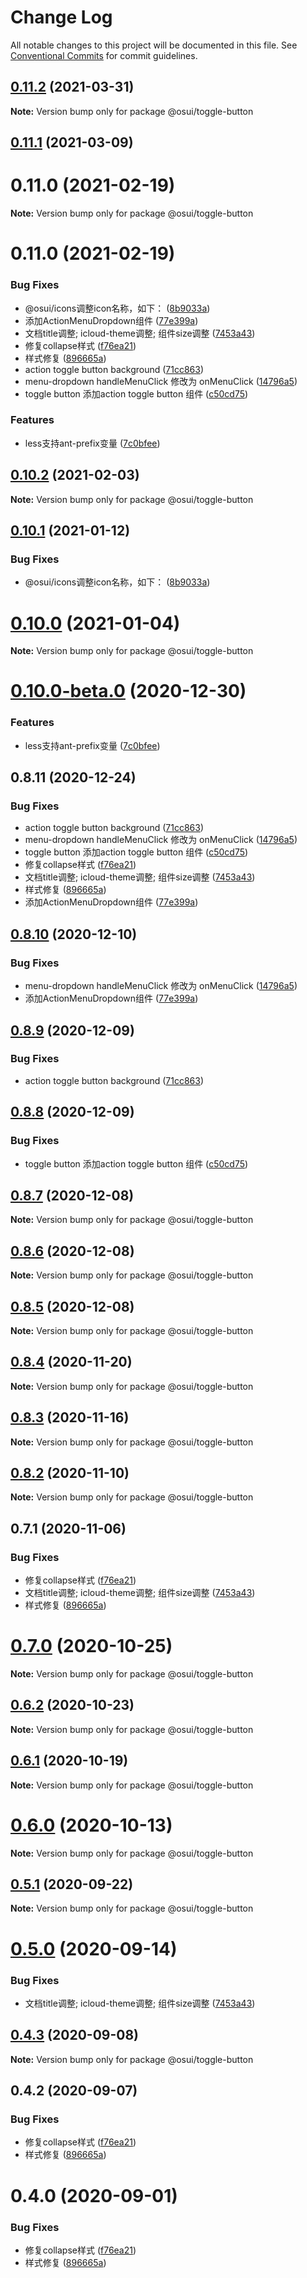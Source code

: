# Change Log

All notable changes to this project will be documented in this file.
See [Conventional Commits](https://conventionalcommits.org) for commit guidelines.

## [0.11.2](https://gitee.com/yuxuanhuo/osui/tree/master/compare/@osui/toggle-button@0.11.1...@osui/toggle-button@0.11.2) (2021-03-31)

**Note:** Version bump only for package @osui/toggle-button





## [0.11.1](https://gitee.com/yuxuanhuo/osui/tree/master/compare/@osui/toggle-button@0.10.2...@osui/toggle-button@0.11.1) (2021-03-09)



# 0.11.0 (2021-02-19)

**Note:** Version bump only for package @osui/toggle-button





# 0.11.0 (2021-02-19)


### Bug Fixes

* @osui/icons调整icon名称，如下： ([8b9033a](https://gitee.com/yuxuanhuo/osui/tree/master/commits/8b9033af14f14ebae853692523739ca22c64123a))
* 添加ActionMenuDropdown组件 ([77e399a](https://gitee.com/yuxuanhuo/osui/tree/master/commits/77e399a0a6fe464578c26aeae96a0b370882cd65))
* 文档title调整; icloud-theme调整; 组件size调整 ([7453a43](https://gitee.com/yuxuanhuo/osui/tree/master/commits/7453a437fb419db875709b32f934ba9e3454f895))
* 修复collapse样式 ([f76ea21](https://gitee.com/yuxuanhuo/osui/tree/master/commits/f76ea21bc8046c3265d2554bc1aed20698041219))
* 样式修复 ([896665a](https://gitee.com/yuxuanhuo/osui/tree/master/commits/896665a45f52be9a2896157f20125f8a77809e34))
* action toggle button background ([71cc863](https://gitee.com/yuxuanhuo/osui/tree/master/commits/71cc863e1b4eae70955bfde327a12e9ba4e6787d))
* menu-dropdown handleMenuClick 修改为 onMenuClick ([14796a5](https://gitee.com/yuxuanhuo/osui/tree/master/commits/14796a53c42b287d058ab6fe313e9185fc6ac623))
* toggle button 添加action toggle button 组件 ([c50cd75](https://gitee.com/yuxuanhuo/osui/tree/master/commits/c50cd751c53711c4d8f201387892459da91858a1))


### Features

* less支持ant-prefix变量 ([7c0bfee](https://gitee.com/yuxuanhuo/osui/tree/master/commits/7c0bfee0ef97d48d62cd58c448c26d146101c6c7))





## [0.10.2](https://gitee.com/yuxuanhuo/osui/tree/master/compare/@osui/toggle-button@0.10.1...@osui/toggle-button@0.10.2) (2021-02-03)

**Note:** Version bump only for package @osui/toggle-button





## [0.10.1](https://gitee.com/yuxuanhuo/osui/tree/master/compare/@osui/toggle-button@0.10.0...@osui/toggle-button@0.10.1) (2021-01-12)


### Bug Fixes

* @osui/icons调整icon名称，如下： ([8b9033a](https://gitee.com/yuxuanhuo/osui/tree/master/commits/8b9033af14f14ebae853692523739ca22c64123a))





# [0.10.0](https://gitee.com/yuxuanhuo/osui/tree/master/compare/@osui/toggle-button@0.10.0-beta.0...@osui/toggle-button@0.10.0) (2021-01-04)

**Note:** Version bump only for package @osui/toggle-button





# [0.10.0-beta.0](https://gitee.com/yuxuanhuo/osui/tree/master/compare/@osui/toggle-button@0.8.11...@osui/toggle-button@0.10.0-beta.0) (2020-12-30)


### Features

* less支持ant-prefix变量 ([7c0bfee](https://gitee.com/yuxuanhuo/osui/tree/master/commits/7c0bfee0ef97d48d62cd58c448c26d146101c6c7))





## 0.8.11 (2020-12-24)


### Bug Fixes

* action toggle button background ([71cc863](https://gitee.com/yuxuanhuo/osui/tree/master/commits/71cc863e1b4eae70955bfde327a12e9ba4e6787d))
* menu-dropdown handleMenuClick 修改为 onMenuClick ([14796a5](https://gitee.com/yuxuanhuo/osui/tree/master/commits/14796a53c42b287d058ab6fe313e9185fc6ac623))
* toggle button 添加action toggle button 组件 ([c50cd75](https://gitee.com/yuxuanhuo/osui/tree/master/commits/c50cd751c53711c4d8f201387892459da91858a1))
* 修复collapse样式 ([f76ea21](https://gitee.com/yuxuanhuo/osui/tree/master/commits/f76ea21bc8046c3265d2554bc1aed20698041219))
* 文档title调整; icloud-theme调整; 组件size调整 ([7453a43](https://gitee.com/yuxuanhuo/osui/tree/master/commits/7453a437fb419db875709b32f934ba9e3454f895))
* 样式修复 ([896665a](https://gitee.com/yuxuanhuo/osui/tree/master/commits/896665a45f52be9a2896157f20125f8a77809e34))
* 添加ActionMenuDropdown组件 ([77e399a](https://gitee.com/yuxuanhuo/osui/tree/master/commits/77e399a0a6fe464578c26aeae96a0b370882cd65))





## [0.8.10](https://gitee.com/yuxuanhuo/osui/tree/master/compare/@osui/toggle-button@0.8.9...@osui/toggle-button@0.8.10) (2020-12-10)


### Bug Fixes

* menu-dropdown handleMenuClick 修改为 onMenuClick ([14796a5](https://gitee.com/yuxuanhuo/osui/tree/master/commits/14796a53c42b287d058ab6fe313e9185fc6ac623))
* 添加ActionMenuDropdown组件 ([77e399a](https://gitee.com/yuxuanhuo/osui/tree/master/commits/77e399a0a6fe464578c26aeae96a0b370882cd65))





## [0.8.9](https://gitee.com/yuxuanhuo/osui/tree/master/compare/@osui/toggle-button@0.8.8...@osui/toggle-button@0.8.9) (2020-12-09)


### Bug Fixes

* action toggle button background ([71cc863](https://gitee.com/yuxuanhuo/osui/tree/master/commits/71cc863e1b4eae70955bfde327a12e9ba4e6787d))





## [0.8.8](https://gitee.com/yuxuanhuo/osui/tree/master/compare/@osui/toggle-button@0.8.7...@osui/toggle-button@0.8.8) (2020-12-09)


### Bug Fixes

* toggle button 添加action toggle button 组件 ([c50cd75](https://gitee.com/yuxuanhuo/osui/tree/master/commits/c50cd751c53711c4d8f201387892459da91858a1))





## [0.8.7](https://gitee.com/yuxuanhuo/osui/tree/master/compare/@osui/toggle-button@0.8.6...@osui/toggle-button@0.8.7) (2020-12-08)

**Note:** Version bump only for package @osui/toggle-button





## [0.8.6](https://gitee.com/yuxuanhuo/osui/tree/master/compare/@osui/toggle-button@0.8.5...@osui/toggle-button@0.8.6) (2020-12-08)

**Note:** Version bump only for package @osui/toggle-button





## [0.8.5](https://gitee.com/yuxuanhuo/osui/tree/master/compare/@osui/toggle-button@0.8.4...@osui/toggle-button@0.8.5) (2020-12-08)

**Note:** Version bump only for package @osui/toggle-button





## [0.8.4](https://gitee.com/yuxuanhuo/osui/tree/master/compare/@osui/toggle-button@0.8.3...@osui/toggle-button@0.8.4) (2020-11-20)

**Note:** Version bump only for package @osui/toggle-button





## [0.8.3](https://gitee.com/yuxuanhuo/osui/tree/master/compare/@osui/toggle-button@0.8.2...@osui/toggle-button@0.8.3) (2020-11-16)

**Note:** Version bump only for package @osui/toggle-button





## [0.8.2](https://gitee.com/yuxuanhuo/osui/tree/master/compare/@osui/toggle-button@0.6.2...@osui/toggle-button@0.8.2) (2020-11-10)

**Note:** Version bump only for package @osui/toggle-button





## 0.7.1 (2020-11-06)


### Bug Fixes

* 修复collapse样式 ([f76ea21](https://gitee.com/yuxuanhuo/osui/tree/master/commits/f76ea21bc8046c3265d2554bc1aed20698041219))
* 文档title调整; icloud-theme调整; 组件size调整 ([7453a43](https://gitee.com/yuxuanhuo/osui/tree/master/commits/7453a437fb419db875709b32f934ba9e3454f895))
* 样式修复 ([896665a](https://gitee.com/yuxuanhuo/osui/tree/master/commits/896665a45f52be9a2896157f20125f8a77809e34))





# [0.7.0](https://gitee.com/yuxuanhuo/osui/tree/master/compare/@osui/toggle-button@0.6.2...@osui/toggle-button@0.7.0) (2020-10-25)

**Note:** Version bump only for package @osui/toggle-button





## [0.6.2](https://gitee.com/yuxuanhuo/osui/tree/master/compare/@osui/toggle-button@0.6.1...@osui/toggle-button@0.6.2) (2020-10-23)

**Note:** Version bump only for package @osui/toggle-button





## [0.6.1](https://gitee.com/yuxuanhuo/osui/tree/master/compare/@osui/toggle-button@0.5.1...@osui/toggle-button@0.6.1) (2020-10-19)

**Note:** Version bump only for package @osui/toggle-button





# [0.6.0](https://gitee.com/yuxuanhuo/osui/tree/master/compare/@osui/toggle-button@0.5.1...@osui/toggle-button@0.6.0) (2020-10-13)

**Note:** Version bump only for package @osui/toggle-button





## [0.5.1](https://gitee.com/yuxuanhuo/osui/tree/master/compare/@osui/toggle-button@0.5.0...@osui/toggle-button@0.5.1) (2020-09-22)

**Note:** Version bump only for package @osui/toggle-button





# [0.5.0](https://gitee.com/yuxuanhuo/osui/tree/master/compare/@osui/toggle-button@0.4.3...@osui/toggle-button@0.5.0) (2020-09-14)


### Bug Fixes

* 文档title调整; icloud-theme调整; 组件size调整 ([7453a43](https://gitee.com/yuxuanhuo/osui/tree/master/commits/7453a437fb419db875709b32f934ba9e3454f895))





## [0.4.3](https://gitee.com/yuxuanhuo/osui/tree/master/compare/@osui/toggle-button@0.4.2...@osui/toggle-button@0.4.3) (2020-09-08)

**Note:** Version bump only for package @osui/toggle-button





## 0.4.2 (2020-09-07)


### Bug Fixes

* 修复collapse样式 ([f76ea21](https://gitee.com/yuxuanhuo/osui/tree/master/commits/f76ea21bc8046c3265d2554bc1aed20698041219))
* 样式修复 ([896665a](https://gitee.com/yuxuanhuo/osui/tree/master/commits/896665a45f52be9a2896157f20125f8a77809e34))





# 0.4.0 (2020-09-01)


### Bug Fixes

* 修复collapse样式 ([f76ea21](https://gitee.com/yuxuanhuo/osui/tree/master/commits/f76ea21bc8046c3265d2554bc1aed20698041219))
* 样式修复 ([896665a](https://gitee.com/yuxuanhuo/osui/tree/master/commits/896665a45f52be9a2896157f20125f8a77809e34))
